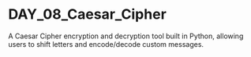 # DAY_08_Caesar_Cipher
A Caesar Cipher encryption and decryption tool built in Python, allowing users to shift letters and encode/decode custom messages.
